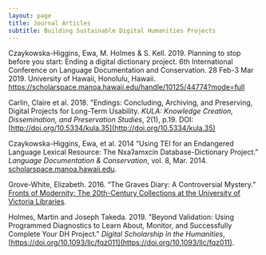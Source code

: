 ```yaml
---
layout: page
title: Journal Articles
subtitle: Building Sustainable Digital Humanities Projects
---
```


Czaykowska-Higgins, Ewa, M. Holmes & S. Kell. 2019. Planning to stop before you start: Ending a digital dictionary project. 6th International Conference on Language Documentation and Conservation. 28 Feb-3 Mar 2019. University of Hawaii, Honolulu, Hawaii.  https://scholarspace.manoa.hawaii.edu/handle/10125/44774?mode=full

Carlin, Claire et al. 2018. "Endings: Concluding, Archiving, and Preserving, Digital Projects for Long-Term Usability. _KULA: Knowledge Creation, Dissemination, and Preservation Studies_,  2(1), p.19. DOI: [http://doi.org/10.5334/kula.35](http://doi.org/10.5334/kula.35)

Czaykowska-Higgins, Ewa, et al. 2014 “Using TEI for an Endangered Language Lexical Resource: The Nxaʔamxcín Database-Dictionary Project.” _Language Documentation & Conservation_, vol. 8, Mar. 2014. [scholarspace.manoa.hawaii.edu](https://scholarspace.manoa.hawaii.edu/handle/10125/4604).

Grove-White, Elizabeth. 2016. “The Graves Diary: A Controversial Mystery.” [Fronts of Modernity: The 20th-Century Collections at the University of Victoria Libraries](https://exhibits.library.uvic.ca/spotlight/library-publications/feature/fronts-of-modernity-the-20th-century-collections-at-the-university-of-victoria-libraries-edited-by-j-matthew-huculak).

Holmes, Martin and Joseph Takeda. 2019. "Beyond Validation: Using Programmed Diagnostics to Learn About, Monitor, and Successfully Complete Your DH Project." _Digital Scholarship in the Humanities_, [https://doi.org/10.1093/llc/fqz011](https://doi.org/10.1093/llc/fqz011).
